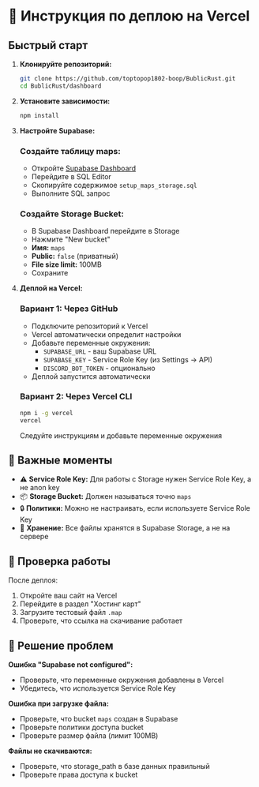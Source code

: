 # 🚀 Инструкция по деплою на Vercel

## Быстрый старт

1. **Клонируйте репозиторий:**
   ```bash
   git clone https://github.com/toptopop1802-boop/BublicRust.git
   cd BublicRust/dashboard
   ```

2. **Установите зависимости:**
   ```bash
   npm install
   ```

3. **Настройте Supabase:**

   ### Создайте таблицу maps:
   - Откройте [Supabase Dashboard](https://app.supabase.com)
   - Перейдите в SQL Editor
   - Скопируйте содержимое `setup_maps_storage.sql`
   - Выполните SQL запрос

   ### Создайте Storage Bucket:
   - В Supabase Dashboard перейдите в Storage
   - Нажмите "New bucket"
   - **Имя:** `maps`
   - **Public:** `false` (приватный)
   - **File size limit:** 100MB
   - Сохраните

4. **Деплой на Vercel:**

   ### Вариант 1: Через GitHub
   - Подключите репозиторий к Vercel
   - Vercel автоматически определит настройки
   - Добавьте переменные окружения:
     - `SUPABASE_URL` - ваш Supabase URL
     - `SUPABASE_KEY` - Service Role Key (из Settings -> API)
     - `DISCORD_BOT_TOKEN` - опционально
   - Деплой запустится автоматически

   ### Вариант 2: Через Vercel CLI
   ```bash
   npm i -g vercel
   vercel
   ```
   Следуйте инструкциям и добавьте переменные окружения

## 📝 Важные моменты

- ⚠️ **Service Role Key:** Для работы с Storage нужен Service Role Key, а не anon key
- 📦 **Storage Bucket:** Должен называться точно `maps`
- 🔒 **Политики:** Можно не настраивать, если используете Service Role Key
- 💾 **Хранение:** Все файлы хранятся в Supabase Storage, а не на сервере

## 🧪 Проверка работы

После деплоя:
1. Откройте ваш сайт на Vercel
2. Перейдите в раздел "Хостинг карт"
3. Загрузите тестовый файл `.map`
4. Проверьте, что ссылка на скачивание работает

## 🐛 Решение проблем

**Ошибка "Supabase not configured":**
- Проверьте, что переменные окружения добавлены в Vercel
- Убедитесь, что используется Service Role Key

**Ошибка при загрузке файла:**
- Проверьте, что bucket `maps` создан в Supabase
- Проверьте политики доступа bucket
- Проверьте размер файла (лимит 100MB)

**Файлы не скачиваются:**
- Проверьте, что storage_path в базе данных правильный
- Проверьте права доступа к bucket

